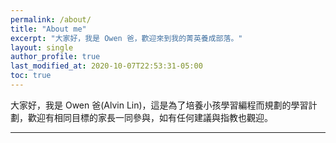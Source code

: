 ```yaml
---
permalink: /about/
title: "About me"
excerpt: "大家好，我是 Owen 爸，歡迎來到我的菁英養成部落。"
layout: single
author_profile: true
last_modified_at: 2020-10-07T22:53:31-05:00
toc: true
---
```


大家好，我是 Owen 爸(Alvin Lin)，這是為了培養小孩學習編程而規劃的學習計劃，歡迎有相同目標的家長一同參與，如有任何建議與指教也觀迎。

---



